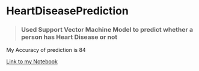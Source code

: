 # HeartDiseasePrediction


>### Used Support Vector Machine Model to predict whether a person has Heart Disease or not  

My Accuracy of prediction is 84

[Link to my Notebook](https://www.kaggle.com/tasneemkoushar/heartdiseaseprediction "Kaggle Link")